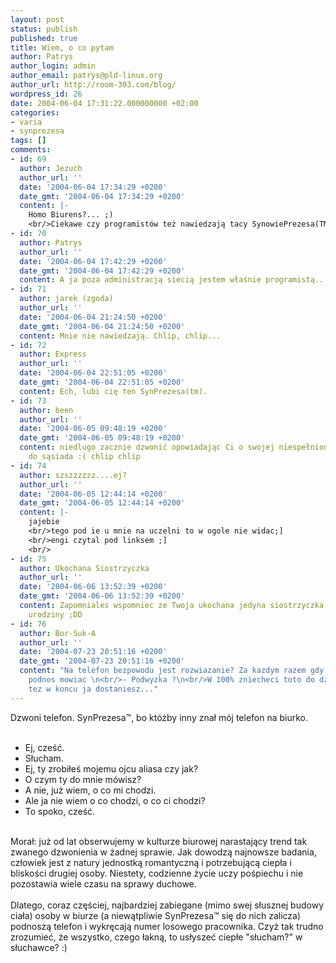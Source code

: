 ```yaml
---
layout: post
status: publish
published: true
title: Wiem, o co pytam
author: Patrys
author_login: admin
author_email: patrys@pld-linux.org
author_url: http://room-303.com/blog/
wordpress_id: 26
date: 2004-06-04 17:31:22.000000000 +02:00
categories:
- varia
- synprezesa
tags: []
comments:
- id: 69
  author: Jezuch
  author_url: ''
  date: '2004-06-04 17:34:29 +0200'
  date_gmt: '2004-06-04 17:34:29 +0200'
  content: |-
    Homo Biurens?... ;)
    <br/>Ciekawe czy programistów też nawiedzają tacy SynowiePrezesa(TM)...
- id: 70
  author: Patrys
  author_url: ''
  date: '2004-06-04 17:42:29 +0200'
  date_gmt: '2004-06-04 17:42:29 +0200'
  content: A ja poza administracją siecią jestem właśnie programistą... :/
- id: 71
  author: jarek (zgoda)
  author_url: ''
  date: '2004-06-04 21:24:50 +0200'
  date_gmt: '2004-06-04 21:24:50 +0200'
  content: Mnie nie nawiedzają. Chlip, chlip...
- id: 72
  author: Express
  author_url: ''
  date: '2004-06-04 22:51:05 +0200'
  date_gmt: '2004-06-04 22:51:05 +0200'
  content: Ech, lubi cię ten SynPrezesa(tm).
- id: 73
  author: been
  author_url: ''
  date: '2004-06-05 09:48:19 +0200'
  date_gmt: '2004-06-05 09:48:19 +0200'
  content: niedlugo zacznie dzwonić opowiadając Ci o swojej niespełnionej miłości
    do sąsiada :( chlip chlip
- id: 74
  author: szszzzzzz....ej?
  author_url: ''
  date: '2004-06-05 12:44:14 +0200'
  date_gmt: '2004-06-05 12:44:14 +0200'
  content: |-
    jajebie
    <br/>tego pod ie u mnie na uczelni to w ogole nie widac;]
    <br/>engi czytal pod linksem ;]
    <br/>
- id: 75
  author: Ukochana Siostrzyczka
  author_url: ''
  date: '2004-06-06 13:52:39 +0200'
  date_gmt: '2004-06-06 13:52:39 +0200'
  content: Zapomniales wspomniec ze Twoja ukochana jedyna siostrzyczka ma dzisiaj
    urodziny ;DD
- id: 76
  author: Bor-Suk-A
  author_url: ''
  date: '2004-07-23 20:51:16 +0200'
  date_gmt: '2004-07-23 20:51:16 +0200'
  content: "Na telefon bezpowodu jest rozwiazanie? Za kazdym razem gdy dzwoni sziefostwo
    podnos mowiac \n<br/>- Podwyzka ?\n<br/>W 100% zniecheci toto do dzwonienia lub
    tez w koncu ja dostaniesz..."
---
```

Dzwoni telefon. SynPrezesa&trade;, bo któżby inny znał mój telefon na biurko.<br />
<br />
- Ej, cześć.<br />
- Słucham.<br />
- Ej, ty zrobiłeś mojemu ojcu aliasa czy jak?<br />
- O czym ty do mnie mówisz?<br />
- A nie, już wiem, o co mi chodzi.<br />
- Ale ja nie wiem o co chodzi, o co ci chodzi?<br />
- To spoko, cześć.<br />
<br />
Morał: już od lat obserwujemy w kulturze biurowej narastający trend tak zwanego dzwonienia w żadnej sprawie. Jak dowodzą najnowsze badania, człowiek jest z natury jednostką romantyczną i potrzebującą ciepła i bliskości drugiej osoby. Niestety, codzienne życie uczy pośpiechu i nie pozostawia wiele czasu na sprawy duchowe.<br />
<br />
Dlatego, coraz częściej, najbardziej zabiegane (mimo swej słusznej budowy ciała) osoby w biurze (a niewątpliwie SynPrezesa&trade; się do nich zalicza) podnoszą telefon i wykręcają numer losowego pracownika. Czyż tak trudno zrozumieć, że wszystko, czego łakną, to usłyszeć ciepłe "słucham?" w słuchawce? :)

